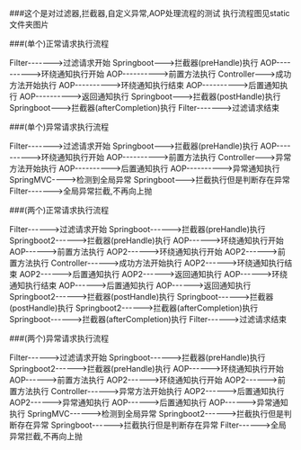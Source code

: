 ###这个是对过滤器,拦截器,自定义异常,AOP处理流程的测试  执行流程图见static文件夹图片

###(单个)正常请求执行流程

Filter------->过滤请求开始
Springboot--->拦截器(preHandle)执行
AOP---------->环绕通知执行开始
AOP---------->前置方法执行
Controller--->成功方法开始执行
AOP---------->环绕通知执行结束
AOP---------->后置通知执行
AOP---------->返回通知执行
Springboot--->拦截器(postHandle)执行
Springboot--->拦截器(afterCompletion)执行
Filter------->过滤请求结束

###(单个)异常请求执行流程

Filter------->过滤请求开始
Springboot--->拦截器(preHandle)执行
AOP---------->环绕通知执行开始
AOP---------->前置方法执行
Controller--->异常方法开始执行
AOP---------->后置通知执行
AOP---------->异常通知执行
SpringMVC---->检测到全局异常
Springboot--->拦截执行但是判断存在异常
Filter------->全局异常拦截,不再向上抛

###(两个)正常请求执行流程

Filter------>过滤请求开始
Springboot------>拦截器(preHandle)执行
Springboot2------>拦截器(preHandle)执行
AOP------>环绕通知执行开始
AOP------>前置方法执行
AOP2------>环绕通知执行开始
AOP2------>前置方法执行
Controller------>成功方法开始执行
AOP2------>环绕通知执行结束
AOP2------>后置通知执行
AOP2------>返回通知执行
AOP------>环绕通知执行结束
AOP------>后置通知执行
AOP------>返回通知执行
Springboot2------>拦截器(postHandle)执行
Springboot------>拦截器(postHandle)执行
Springboot2------>拦截器(afterCompletion)执行
Springboot------>拦截器(afterCompletion)执行
Filter------>过滤请求结束

###(两个)异常请求执行流程

Filter------>过滤请求开始
Springboot------>拦截器(preHandle)执行
Springboot2------>拦截器(preHandle)执行
AOP------>环绕通知执行开始
AOP------>前置方法执行
AOP2------>环绕通知执行开始
AOP2------>前置方法执行
Controller------>异常方法开始执行
AOP2------>后置通知执行
AOP2------>异常通知执行
AOP------>后置通知执行
AOP------>异常通知执行
SpringMVC------>检测到全局异常
Springboot2------>拦截执行但是判断存在异常
Springboot------>拦截执行但是判断存在异常
Filter------>全局异常拦截,不再向上抛